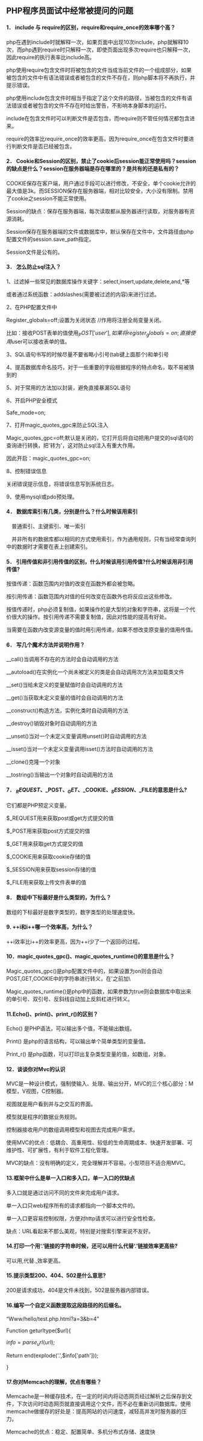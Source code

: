 ## PHP程序员面试中经常被提问的问题

#### 1． include 与 require的区别，require和require_once的效率哪个高？

php在遇到include时就解释一次，如果页面中出现10次include，php就解释10次，而php遇到require时只解释一次，即使页面出现多次require也只解释一次，因此require的执行表率比include高。

php使用require包含文件时将被包含的文件当成当前文件的一个组成部分，如果被包含的文件中有语法错误或者被包含的文件不存在，则php脚本将不再执行，并提示错误。

php使用include包含文件时相当于指定了这个文件的路径，当被包含的文件有语法错误或者被包含的文件不存在时给出警告，不影响本身脚本的运行。

include在包含文件时可以判断文件是否包含，而require则不管任何情况都包含进来。

require的效率比require_once的效率更高，因为require_once在包含文件时要进行判断文件是否已经被包含。

 

#### 2． Cookie和Session的区别，禁止了cookie后session能正常使用吗？session的缺点是什么？session在服务器端是存在哪里的？是共有的还是私有的？

  COOKIE保存在客户端，用户通过手段可以进行修改，不安全，单个cookie允许的最大值是3k。而SESSION保存在服务器端，相对比较安全，大小没有限制。禁用了cookie之session不能正常使用。

Session的缺点：保存在服务器端，每次读取都从服务器进行读取，对服务器有资源消耗。

Session保存在服务器端的文件或数据库中，默认保存在文件中，文件路径由php配置文件的session.save_path指定。

Session文件是公有的。

#### 3． 怎么防止sql注入？

1、过滤掉一些常见的数据库操作关键字：select,insert,update,delete,and,*等

或者通过系统函数：addslashes(需要被过滤的内容)来进行过滤。

 2、在PHP配置文件中

Register_globals=off;设置为关闭状态 //作用将注册全局变量关闭。

比如：接收POST表单的值使用$_POST['user'],如果将register_globals=on;直接使用$user可以接收表单的值。

 3、SQL语句书写的时候尽量不要省略小引号(tab键上面那个)和单引号

 4、提高数据库命名技巧，对于一些重要的字段根据程序的特点命名，取不易被猜到的

 5、对于常用的方法加以封装，避免直接暴漏SQL语句

 6、开启PHP安全模式

Safe_mode=on;

 7、打开magic_quotes_gpc来防止SQL注入

Magic_quotes_gpc=off;默认是关闭的，它打开后将自动把用户提交的sql语句的查询进行转换，把'转为\'，这对防止sql注入有重大作用。

因此开启：magic_quotes_gpc=on;

 8、控制错误信息

关闭错误提示信息，将错误信息写到系统日志。

9、使用mysqli或pdo预处理。

#### 4． 数据库索引有几类，分别是什么？什么时候该用索引

　普通索引、主键索引、唯一索引

　并非所有的数据库都以相同的方式使用索引，作为通用规则，只有当经常查询列中的数据时才需要在表上创建索引。

#### 5． 引用传值和非引用传值的区别，什么时候该用引用传值?什么时候该用非引用传值?

按值传递：函数范围内对值的改变在函数外都会被忽略。

按引用传递：函数范围内对值的任何改变在函数外也将反应出这些修改。

按值传递时，php必须复制值，如果操作的是大型的对象和字符串，这将是一个代价很大的操作。按引用传递不需要复制值，因此对性能的提高有好处。

当需要在函数内改变源变量的值时用引用传递，如果不想改变原变量的值用传值。

#### 6． 写几个魔术方法并说明作用？

__call()当调用不存在的方法时会自动调用的方法

__autoload()在实例化一个尚未被定义的类是会自动调用次方法来加载类文件

__set()当给未定义的变量赋值时会自动调用的方法

__get()当获取未定义变量的值时会自动调用的方法

__construct()构造方法，实例化类时自动调用的方法

__destroy()销毁对象时自动调用的方法

__unset()当对一个未定义变量调用unset()时自动调用的方法

__isset()当对一个未定义变量调用isset()方法时自动调用的方法

__clone()克隆一个对象

__tostring()当输出一个对象时自动调用的方法

#### 7． $_REQUEST、$_POST、$_GET、$_COOKIE、$_SESSION、$_FILE的意思是什么?

它们都是PHP预定义变量。

$_REQUEST用来获取post或get方式提交的值

$_POST用来获取post方式提交的值

$_GET用来获取get方式提交的值

$_COOKIE用来获取cookie存储的值

$_SESSION用来获取session存储的值

$_FILE用来获取上传文件表单的值

 

#### 8． 数组中下标最好是什么类型的，为什么？

数组的下标最好是数字类型的，数字类型的处理速度快。

#### 9. ++i和i++哪一个效率高，为什么？

++i效率比i++的效率更高，因为++i少了一个返回i的过程。

#### 10．magic_quotes_gpc()、magic_quotes_runtime()的意思是什么？

Magic_quotes_gpc()是php配置文件中的，如果设置为on则会自动POST,GET,COOKIE中的字符串进行转义，在'之前加\

Magic_quotes_runtime()是php中的函数，如果参数为true则会数据库中取出来的单引号、双引号、反斜线自动加上反斜杠进行转义。

#### 11.Echo()、print()、print_r()的区别？

Echo() 是PHP语法，可以输出多个值，不能输出数组。

Print() 是php的语言结构，可以输出单个简单类型的变量值。

Print_r() 是php函数，可以打印出复杂类型变量的值，如数组，对象。

#### 12．谈谈你对Mvc的认识

MVC是一种设计模式，强制使输入、处理、输出分开，MVC的三个核心部分：M模型，V视图，C控制器。

视图就是用户看到并与之交互的界面。

模型就是程序的数据业务规则。

控制器接收用户的数组调用模型和视图去完成用户需求。

使用MVC的优点：低耦合、高重用性、较低的生命周期成本、快速开发部署、可维护性、可扩展性，有利于软件工程化管理。

MVC的缺点：没有明确的定义，完全理解并不容易。小型项目不适合用MVC。

#### 13.框架中什么是单一入口和多入口，单一入口的优缺点

多入口就是通过访问不同的文件来完成用户请求。

单一入口只web程序所有的请求都指向一个脚本文件的。

单一入口更容易控制权限，方便对http请求可以进行安全性检查。

缺点：URL看起来不那么美观，特别是对搜索引擎来说不友好。

#### 14.打印一个用‘.’链接的字符串时候，还可以用什么代替‘.’链接效率更高些?

可以用,代替.,效率更高。

#### 15.提示类型200、404、502是什么意思?

200是请求成功，404是文件未找到，502是服务器内部错误。

#### 16.编写一个自定义函数提取这段路径的的后缀名。

“Www/hello/test.php.html?a=3&b=4”

Function geturltype($url){

$info=parse_url($url);

Return end(explode('.',$info['path']));

}

#### 17.你对Memcach的理解，优点有哪些？

Memcache是一种缓存技术，在一定的时间内将动态网页经过解析之后保存到文件，下次访问时动态网页就直接调用这个文件，而不必在重新访问数据库。使用memcache做缓存的好处是：提高网站的访问速度，减轻高并发时服务器的压力。

Memcache的优点：稳定、配置简单、多机分布式存储、速度快
